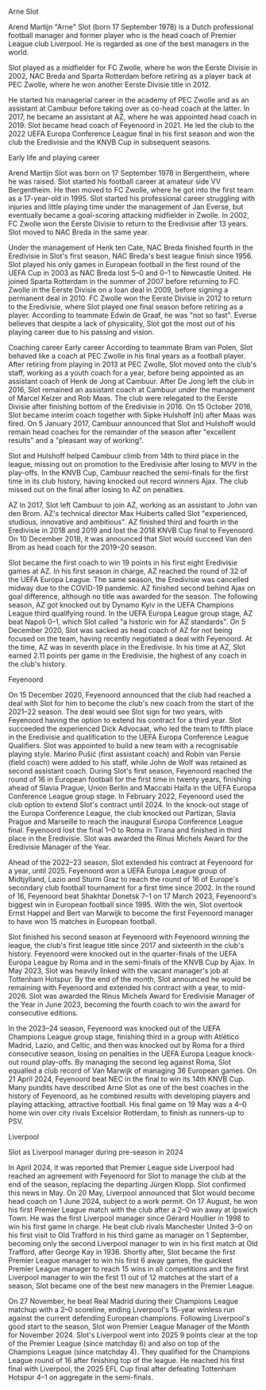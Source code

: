 Arne Slot

Arend Martijn "Arne" Slot (born 17 September 1978) is a Dutch professional football manager and former player who is the head coach of Premier League club Liverpool. He is regarded as one of the best managers in the world.

Slot played as a midfielder for FC Zwolle, where he won the Eerste Divisie in 2002, NAC Breda and Sparta Rotterdam before retiring as a player back at PEC Zwolle, where he won another Eerste Divisie title in 2012.

He started his managerial career in the academy of PEC Zwolle and as an assistant at Cambuur before taking over as co-head coach at the latter. In 2017, he became an assistant at AZ, where he was appointed head coach in 2019. Slot became head coach of Feyenoord in 2021. He led the club to the 2022 UEFA Europa Conference League final in his first season and won the club the Eredivisie and the KNVB Cup in subsequent seasons.

Early life and playing career

Arend Martijn Slot was born on 17 September 1978 in Bergentheim, where he was raised. Slot started his football career at amateur side VV Bergentheim. He then moved to FC Zwolle, where he got into the first team as a 17-year-old in 1995. Slot started his professional career struggling with injuries and little playing time under the management of Jan Everse, but eventually became a goal-scoring attacking midfielder in Zwolle. In 2002, FC Zwolle won the Eerste Divisie to return to the Eredivisie after 13 years. Slot moved to NAC Breda in the same year.

Under the management of Henk ten Cate, NAC Breda finished fourth in the Eredivisie in Slot's first season, NAC Breda's best league finish since 1956. Slot played his only games in European football in the first round of the UEFA Cup in 2003 as NAC Breda lost 5–0 and 0–1 to Newcastle United. He joined Sparta Rotterdam in the summer of 2007 before returning to FC Zwolle in the Eerste Divisie on a loan deal in 2009, before signing a permanent deal in 2010. FC Zwolle won the Eerste Divisie in 2012 to return to the Eredivisie, where Slot played one final season before retiring as a player. According to teammate Edwin de Graaf, he was "not so fast". Everse believes that despite a lack of physicality, Slot got the most out of his playing career due to his passing and vision.

Coaching career
Early career
According to teammate Bram van Polen, Slot behaved like a coach at PEC Zwolle in his final years as a football player. After retiring from playing in 2013 at PEC Zwolle, Slot moved onto the club's staff, working as a youth coach for a year, before being appointed as an assistant coach of Henk de Jong at Cambuur. After De Jong left the club in 2016, Slot remained an assistant coach at Cambuur under the management of Marcel Keizer and Rob Maas. The club were relegated to the Eerste Divisie after finishing bottom of the Eredivisie in 2016. On 15 October 2016, Slot became interim coach together with Sipke Hulshoff (nl) after Maas was fired. On 5 January 2017, Cambuur announced that Slot and Hulshoff would remain head coaches for the remainder of the season after "excellent results" and a "pleasant way of working".

Slot and Hulshoff helped Cambuur climb from 14th to third place in the league, missing out on promotion to the Eredivisie after losing to MVV in the play-offs. In the KNVB Cup, Cambuur reached the semi-finals for the first time in its club history, having knocked out record winners Ajax. The club missed out on the final after losing to AZ on penalties.

AZ
In 2017, Slot left Cambuur to join AZ, working as an assistant to John van den Brom. AZ's technical director Max Huiberts called Slot "experienced, studious, innovative and ambitious". AZ finished third and fourth in the Eredivisie in 2018 and 2019 and lost the 2018 KNVB Cup final to Feyenoord. On 10 December 2018, it was announced that Slot would succeed Van den Brom as head coach for the 2019–20 season.

Slot became the first coach to win 19 points in his first eight Eredivisie games at AZ. In his first season in charge, AZ reached the round of 32 of the UEFA Europa League. The same season, the Eredivisie was cancelled midway due to the COVID-19 pandemic. AZ finished second behind Ajax on goal difference, although no title was awarded for the season. The following season, AZ got knocked out by Dynamo Kyiv in the UEFA Champions League third qualifying round. In the UEFA Europa League group stage, AZ beat Napoli 0–1, which Slot called "a historic win for AZ standards". On 5 December 2020, Slot was sacked as head coach of AZ for not being focused on the team, having recently negotiated a deal with Feyenoord. At the time, AZ was in seventh place in the Eredivisie. In his time at AZ, Slot earned 2.11 points per game in the Eredivisie, the highest of any coach in the club's history.

Feyenoord

On 15 December 2020, Feyenoord announced that the club had reached a deal with Slot for him to become the club's new coach from the start of the 2021–22 season. The deal would see Slot sign for two years, with Feyenoord having the option to extend his contract for a third year. Slot succeeded the experienced Dick Advocaat, who led the team to fifth place in the Eredivisie and qualification to the UEFA Europa Conference League Qualifiers. Slot was appointed to build a new team with a recognisable playing style. Marino Pušić (first assistant coach) and Robin van Persie (field coach) were added to his staff, while John de Wolf was retained as second assistant coach. During Slot's first season, Feyenoord reached the round of 16 in European football for the first time in twenty years, finishing ahead of Slavia Prague, Union Berlin and Maccabi Haifa in the UEFA Europa Conference League group stage. In February 2022, Feyenoord used the club option to extend Slot's contract until 2024. In the knock-out stage of the Europa Conference League, the club knocked out Partizan, Slavia Prague and Marseille to reach the inaugural Europa Conference League final. Feyenoord lost the final 1–0 to Roma in Tirana and finished in third place in the Eredivisie. Slot was awarded the Rinus Michels Award for the Eredivisie Manager of the Year.

Ahead of the 2022–23 season, Slot extended his contract at Feyenoord for a year, until 2025. Feyenoord won a UEFA Europa League group of Midtjylland, Lazio and Sturm Graz to reach the round of 16 of Europe's secondary club football tournament for a first time since 2002. In the round of 16, Feyenoord beat Shakhtar Donetsk 7–1 on 17 March 2023, Feyenoord's biggest win in European football since 1995. With the win, Slot overtook Ernst Happel and Bert van Marwijk to become the first Feyenoord manager to have won 15 matches in European football.

Slot finished his second season at Feyenoord with Feyenoord winning the league, the club's first league title since 2017 and sixteenth in the club's history. Feyenoord were knocked out in the quarter-finals of the UEFA Europa League by Roma and in the semi-finals of the KNVB Cup by Ajax. In May 2023, Slot was heavily linked with the vacant manager's job at Tottenham Hotspur. By the end of the month, Slot announced he would be remaining with Feyenoord and extended his contract with a year, to mid-2026. Slot was awarded the Rinus Michels Award for Eredivisie Manager of the Year in June 2023, becoming the fourth coach to win the award for consecutive editions.

In the 2023–24 season, Feyenoord was knocked out of the UEFA Champions League group stage, finishing third in a group with Atlético Madrid, Lazio, and Celtic, and then was knocked out by Roma for a third consecutive season, losing on penalties in the UEFA Europa League knock-out round play-offs. By managing the second leg against Roma, Slot equalled a club record of Van Marwijk of managing 36 European games. On 21 April 2024, Feyenoord beat NEC in the final to win its 14th KNVB Cup. Many pundits have described Arne Slot as one of the best coaches in the history of Feyenoord, as he combined results with developing players and playing attacking, attractive football. His final game on 19 May was a 4–0 home win over city rivals Excelsior Rotterdam, to finish as runners-up to PSV.

Liverpool

Slot as Liverpool manager during pre-season in 2024

In April 2024, it was reported that Premier League side Liverpool had reached an agreement with Feyenoord for Slot to manage the club at the end of the season, replacing the departing Jürgen Klopp. Slot confirmed this news in May. On 20 May, Liverpool announced that Slot would become head coach on 1 June 2024, subject to a work permit. On 17 August, he won his first Premier League match with the club after a 2–0 win away at Ipswich Town. He was the first Liverpool manager since Gérard Houllier in 1998 to win his first game in charge. He beat club rivals Manchester United 3–0 on his first visit to Old Trafford in his third game as manager on 1 September, becoming only the second Liverpool manager to win in his first match at Old Trafford, after George Kay in 1936. Shortly after, Slot became the first Premier League manager to win his first 6 away games, the quickest Premier League manager to reach 15 wins in all competitions and the first Liverpool manager to win the first 11 out of 12 matches at the start of a season, Slot became one of the best new managers in the Premier League.

On 27 November, he beat Real Madrid during their Champions League matchup with a 2–0 scoreline, ending Liverpool's 15-year winless run against the current defending European champions. Following Liverpool's good start to the season, Slot won Premier League Manager of the Month for November 2024. Slot's Liverpool went into 2025 9 points clear at the top of the Premier League (since matchday 6) and also on top of the Champions League (since matchday 4). They qualified for the Champions League round of 16 after finishing top of the league. He reached his first final with Liverpool, the 2025 EFL Cup final after defeating Tottenham Hotspur 4–1 on aggregate in the semi-finals.
